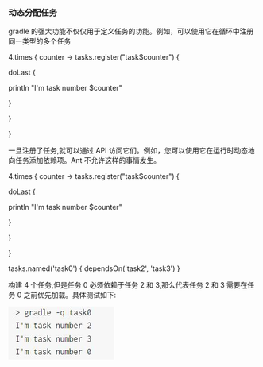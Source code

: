 ### 动态分配任务

gradle 的强大功能不仅仅用于定义任务的功能。例如，可以使用它在循环中注册同一类型的多个任务



4.times { counter -> tasks.register("task$counter") {

doLast {

println "I'm task number $counter"

}

}

}

一旦注册了任务,就可以通过 API 访问它们。例如，您可以使用它在运行时动态地向任务添加依赖项。Ant 不允许这样的事情发生。

4.times { counter -> tasks.register("task$counter") {

doLast {

println "I'm task number $counter"

}

}

}

tasks.named('task0') { dependsOn('task2', 'task3') }

构建 4 个任务,但是任务 0 必须依赖于任务 2 和 3,那么代表任务 2 和 3 需要在任务 0 之前优先加载。具体测试如下:

![img](12动态分配任务.assets/1656577778357-ee9ad0a0-a51d-4a47-8554-7a1f4046dcdd.jpeg)



### 